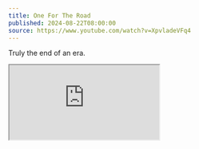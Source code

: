 ```yaml
---
title: One For The Road
published: 2024-08-22T08:00:00
source: https://www.youtube.com/watch?v=XpvladeVFq4
---
```


Truly the end of an era.

<iframe class="youtube" src="https://www.youtube.com/embed/XpvladeVFq4" allowfullscreen></iframe>

